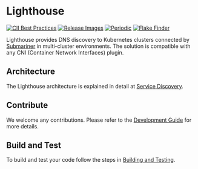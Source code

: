 # Lighthouse

<!-- markdownlint-disable line-length -->
[![CII Best Practices](https://bestpractices.coreinfrastructure.org/projects/4865/badge)](https://bestpractices.coreinfrastructure.org/projects/4865)
[![Release Images](https://github.com/wangyd1988/lighthouse-inspur/workflows/Release%20Images/badge.svg)](https://github.com/wangyd1988/lighthouse-inspur/actions?query=workflow%3A%22Release+Images%22)
[![Periodic](https://github.com/wangyd1988/lighthouse-inspur/workflows/Periodic/badge.svg)](https://github.com/wangyd1988/lighthouse-inspur/actions?query=workflow%3APeriodic)
[![Flake Finder](https://github.com/wangyd1988/lighthouse-inspur/workflows/Flake%20Finder/badge.svg)](https://github.com/wangyd1988/lighthouse-inspur/actions?query=workflow%3A%22Flake+Finder%22)
<!-- markdownlint-enable line-length -->

Lighthouse provides DNS discovery to Kubernetes clusters connected by [Submariner](https://github.com/submariner-io/submariner) in
multi-cluster environments. The solution is compatible with any CNI (Container Network Interfaces) plugin.

## Architecture

The Lighthouse architecture is explained in detail at
[Service Discovery](https://submariner.io/getting-started/architecture/service-discovery/).

## Contribute

We welcome any contributions. Please refer to the [Development Guide](https://submariner.io/development/) for more details.

## Build and Test

To build and test your code follow the steps in [Building and Testing](https://submariner.io/development/building-testing/).
